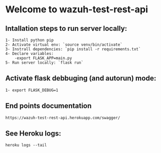 # Welcome to wazuh-test-rest-api 

## Intallation steps to run server locally:

    1- Install python pip
    2- Activate virtual env: `source venv/bin/activate`
    3- Instrall dependencies: `pip install -r requirements.txt`
    4- Declare variables:
        -export FLASK_APP=main.py
    5- Run server locally: `flask run`

## Activate flask debbuging (and autorun) mode:

    1- export FLASK_DEBUG=1

## End points documentation

    https://wazuh-test-rest-api.herokuapp.com/swagger/

## See Heroku logs:

    heroku logs --tail